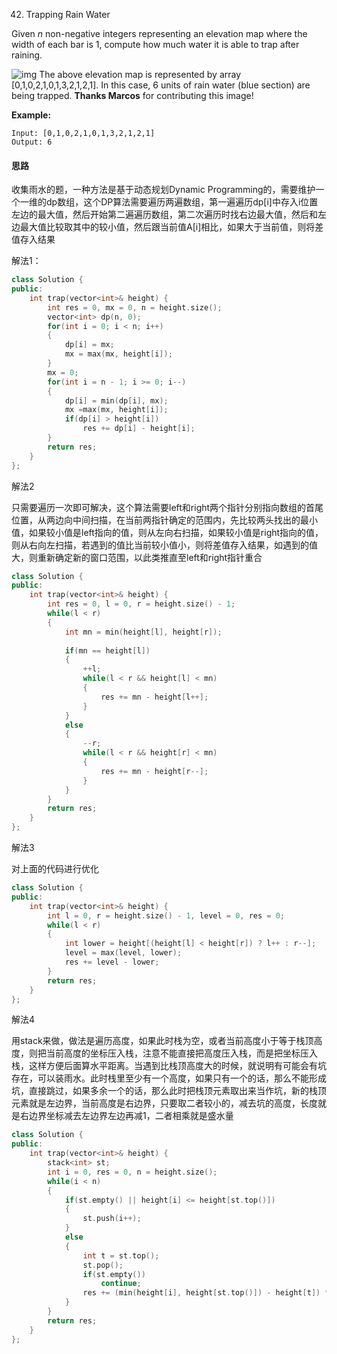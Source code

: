 42. Trapping Rain Water

Given *n* non-negative integers representing an elevation map where the width of each bar is 1, compute how much water it is able to trap after raining.

![img](https://assets.leetcode.com/uploads/2018/10/22/rainwatertrap.png)
The above elevation map is represented by array [0,1,0,2,1,0,1,3,2,1,2,1]. In this case, 6 units of rain water (blue section) are being trapped. **Thanks Marcos** for contributing this image!

**Example:**

```
Input: [0,1,0,2,1,0,1,3,2,1,2,1]
Output: 6
```

#### 思路

收集雨水的题，一种方法是基于动态规划Dynamic Programming的，需要维护一个一维的dp数组，这个DP算法需要遍历两遍数组，第一遍遍历dp[i]中存入i位置左边的最大值，然后开始第二遍遍历数组，第二次遍历时找右边最大值，然后和左边最大值比较取其中的较小值，然后跟当前值A[i]相比，如果大于当前值，则将差值存入结果

解法1：

```c++
class Solution {
public:
    int trap(vector<int>& height) {
        int res = 0, mx = 0, n = height.size();
        vector<int> dp(n, 0);
        for(int i = 0; i < n; i++)
        {
            dp[i] = mx;
            mx = max(mx, height[i]);
        }
        mx = 0;
        for(int i = n - 1; i >= 0; i--)
        {
            dp[i] = min(dp[i], mx);
            mx =max(mx, height[i]);
            if(dp[i] > height[i])
                res += dp[i] - height[i];
        }
        return res;
    }
};
```

解法2

只需要遍历一次即可解决，这个算法需要left和right两个指针分别指向数组的首尾位置，从两边向中间扫描，在当前两指针确定的范围内，先比较两头找出的最小值，如果较小值是left指向的值，则从左向右扫描，如果较小值是right指向的值，则从右向左扫描，若遇到的值比当前较小值小，则将差值存入结果，如遇到的值大，则重新确定新的窗口范围，以此类推直至left和right指针重合

```c++
class Solution {
public:
    int trap(vector<int>& height) {
        int res = 0, l = 0, r = height.size() - 1;
        while(l < r)
        {
            int mn = min(height[l], height[r]);
            
            if(mn == height[l])
            {
                ++l;
                while(l < r && height[l] < mn)
                {
                    res += mn - height[l++];
                }
            }
            else
            {
                --r;
                while(l < r && height[r] < mn)
                {
                    res += mn - height[r--];
                }
            }
        }
        return res;
    }
};
```

解法3

对上面的代码进行优化

```c++
class Solution {
public:
    int trap(vector<int>& height) {
        int l = 0, r = height.size() - 1, level = 0, res = 0;
        while(l < r)
        {
            int lower = height[(height[l] < height[r]) ? l++ : r--];
            level = max(level, lower);
            res += level - lower;
        }
        return res;   
    }
};
```

解法4

用stack来做，做法是遍历高度，如果此时栈为空，或者当前高度小于等于栈顶高度，则把当前高度的坐标压入栈，注意不能直接把高度压入栈，而是把坐标压入栈，这样方便后面算水平距离。当遇到比栈顶高度大的时候，就说明有可能会有坑存在，可以装雨水。此时栈里至少有一个高度，如果只有一个的话，那么不能形成坑，直接跳过，如果多余一个的话，那么此时把栈顶元素取出来当作坑，新的栈顶元素就是左边界，当前高度是右边界，只要取二者较小的，减去坑的高度，长度就是右边界坐标减去左边界左边再减1，二者相乘就是盛水量

```c++
class Solution {
public:
    int trap(vector<int>& height) {
        stack<int> st;
        int i = 0, res = 0, n = height.size();
        while(i < n)
        {
            if(st.empty() || height[i] <= height[st.top()])
            {
                st.push(i++);
            }
            else
            {
                int t = st.top();
                st.pop();
                if(st.empty())
                    continue;
                res += (min(height[i], height[st.top()]) - height[t]) * (i - st.top() - 1);
            }
        }
        return res;
    }
};
```

